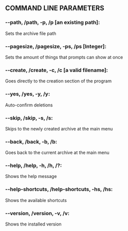 ## COMMAND LINE PARAMETERS

### --path, /path, -p, /p [an existing path]:

Sets the archive file path

### --pagesize, /pagesize, -ps, /ps [Integer]:

Sets the amount of things that prompts can show at once

### --create, /create, -c, /c [a valid filename]:

Goes directly to the creation section of the program

### --yes, /yes, -y, /y:

Auto-confirm deletions

### --skip, /skip, -s, /s:

Skips to the newly created archive at the main menu

### --back, /back, -b, /b:

Goes back to the current archive at the main menu

### --help, /help, -h, /h, /?:

Shows the help message

### --help-shortcuts, /help-shortcuts, -hs, /hs:

Shows the available shortcuts

### --version, /version, -v, /v:

Shows the installed version